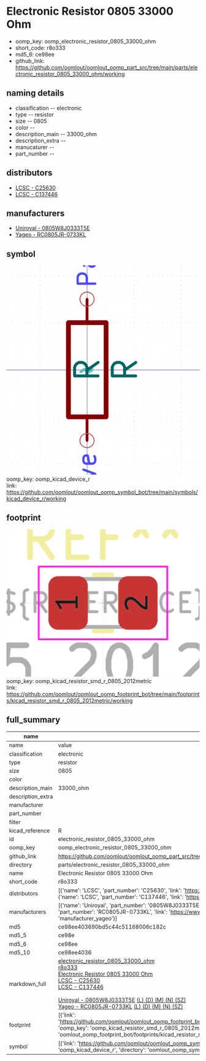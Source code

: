 # Electronic Resistor 0805 33000 Ohm

  
* oomp_key: oomp_electronic_resistor_0805_33000_ohm 
* short_code: r8o333
* md5_6: ce98ee  
* github_link: https://github.com/oomlout/oomlout_oomp_part_src/tree/main/parts/electronic_resistor_0805_33000_ohm/working  
## naming details
* classification -- electronic
* type -- resistor
* size -- 0805
* color -- 
* description_main -- 33000_ohm
* description_extra -- 
* manucaturer -- 
* part_number -- 

## distributors
* [LCSC - C25630](https://lcsc.com/product-detail/C25630.html)  
* [LCSC - C137446](https://lcsc.com/product-detail/C137446.html)  

## manufacturers
* [Uniroyal - 0805W8J0333T5E]()  
* [Yageo - RC0805JR-0733KL](https://www.yageo.com/en/Chart/Download/pdf/RC0805JR-0733KL)  

## symbol

![](symbol/0/working/working_600.png)  
oomp_key: oomp_kicad_device_r  
link: https://github.com/oomlout/oomlout_oomp_symbol_bot/tree/main/symbols/kicad_device_r/working  

## footprint

![](footprint/0/working/working_600.png)  
oomp_key: oomp_kicad_resistor_smd_r_0805_2012metric  
link: https://github.com/oomlout/oomlout_oomp_footprint_bot/tree/main/footprints/kicad_resistor_smd_r_0805_2012metric/working  

## full_summary
| name | value | 
| --- | --- | 
| name | value | 
| classification | electronic | 
| type | resistor | 
| size | 0805 | 
| color |  | 
| description_main | 33000_ohm | 
| description_extra |  | 
| manufacturer |  | 
| part_number |  | 
| filter |  | 
| kicad_reference | R | 
| id | electronic_resistor_0805_33000_ohm | 
| oomp_key | oomp_electronic_resistor_0805_33000_ohm | 
| github_link | https://github.com/oomlout/oomlout_oomp_part_src/tree/main/parts/electronic_resistor_0805_33000_ohm/working | 
| directory | parts/electronic_resistor_0805_33000_ohm | 
| name | Electronic Resistor 0805 33000 Ohm | 
| short_code | r8o333 | 
| distributors | [{'name': 'LCSC', 'part_number': 'C25630', 'link': 'https://lcsc.com/product-detail/C25630.html', 'id': 'distributor_lcsc'}, {'name': 'LCSC', 'part_number': 'C137446', 'link': 'https://lcsc.com/product-detail/C137446.html', 'id': 'distributor_lcsc'}] | 
| manufacturers | [{'name': 'Uniroyal', 'part_number': '0805W8J0333T5E', 'link': '', 'id': 'manufacturer_uniroyal'}, {'name': 'Yageo', 'part_number': 'RC0805JR-0733KL', 'link': 'https://www.yageo.com/en/Chart/Download/pdf/RC0805JR-0733KL', 'id': 'manufacturer_yageo'}] | 
| md5 | ce98ee403690bd5c44c51168006c182c | 
| md5_5 | ce98e | 
| md5_6 | ce98ee | 
| md5_10 | ce98ee4036 | 
| markdown_full | [electronic_resistor_0805_33000_ohm](https://github.com/oomlout/oomlout_oomp_part_src/tree/main/parts/electronic_resistor_0805_33000_ohm/working)<br>[r8o333](https://github.com/oomlout/oomlout_oomp_part_src/tree/main/parts/electronic_resistor_0805_33000_ohm/working)<br>[Electronic Resistor 0805 33000 Ohm](https://github.com/oomlout/oomlout_oomp_part_src/tree/main/parts/electronic_resistor_0805_33000_ohm/working)<br>[LCSC - C25630<br>](https://lcsc.com/product-detail/C25630.html)[LCSC - C137446<br>](https://lcsc.com/product-detail/C137446.html)<br>[Uniroyal - 0805W8J0333T5E]() [(L)  ](https://www.lcsc.com/search?q=0805W8J0333T5E)[(D)  ](https://www.digikey.com/en/products?keywords=0805W8J0333T5E)[(M)  ](https://www.mouser.com/Search/Refine?Keyword=0805W8J0333T5E)[(N)  ](https://www.newark.com/search?st=0805W8J0333T5E)[(SZ)  ](https://so.szlcsc.com/global.html?k=0805W8J0333T5E)<br>[Yageo - RC0805JR-0733KL](https://www.yageo.com/en/Chart/Download/pdf/RC0805JR-0733KL) [(L)  ](https://www.lcsc.com/search?q=RC0805JR-0733KL)[(D)  ](https://www.digikey.com/en/products?keywords=RC0805JR-0733KL)[(M)  ](https://www.mouser.com/Search/Refine?Keyword=RC0805JR-0733KL)[(N)  ](https://www.newark.com/search?st=RC0805JR-0733KL)[(SZ)  ](https://so.szlcsc.com/global.html?k=RC0805JR-0733KL)<br> | 
| footprint | [{'link': 'https://github.com/oomlout/oomlout_oomp_footprint_bot/tree/main/foootprntss/kicad_resistor_smd_r_0805_2012metric', 'oomp_key': 'oomp_kicad_resistor_smd_r_0805_2012metric', 'directory': 'oomlout_oomp_footprint_bot/footprints/kicad_resistor_smd_r_0805_2012metric//working/working.kicad_mod'}] | 
| symbol | [{'link': 'https://github.com/oomlout/oomlout_oomp_symbol_bot/tree/main/symbols/kicad_device_r', 'oomp_key': 'oomp_kicad_device_r', 'directory': 'oomlout_oomp_symbol_bot/symbols/kicad_device_r//working/working.kicad_sym'}] | 
